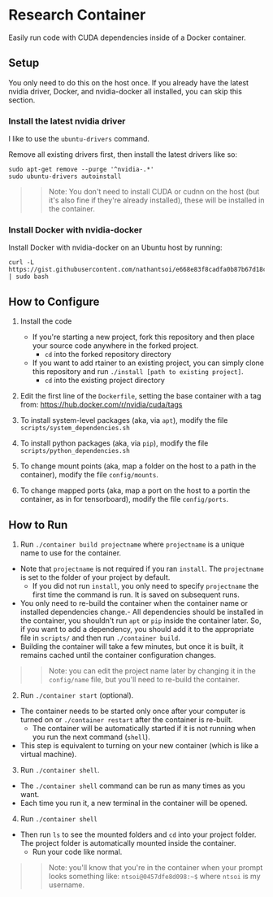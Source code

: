 # Research Container

Easily run code with CUDA dependencies inside of a Docker container.

## Setup

You only need to do this on the host once. If you already have the latest nvidia driver, Docker, and nvidia-docker all installed, you can skip this section.

### Install the latest nvidia driver

I like to use the `ubuntu-drivers` command.

Remove all existing drivers first, then install the latest drivers like so:

```
sudo apt-get remove --purge '^nvidia-.*'
sudo ubuntu-drivers autoinstall
```

>> Note: You don't need to install CUDA or cudnn on the host (but it's also fine if they're already installed), these will be installed in the container.

### Install Docker with nvidia-docker

Install Docker with nvidia-docker on an Ubuntu host by running:

```
curl -L https://gist.githubusercontent.com/nathantsoi/e668e83f8cadfa0b87b67d18cc965bd3/raw/setup_docker.sh | sudo bash
```

## How to Configure

1. Install the code
	- If you're starting a new project, fork this repository and then place your source code anywhere in the forked project.
		- `cd` into the forked repository directory
	- If you want to add rtainer to an existing project, you can simply clone this repository and run `./install [path to existing project]`.
		- `cd` into the existing project directory


2. Edit the first line of the `Dockerfile`, setting the base container with a tag from: https://hub.docker.com/r/nvidia/cuda/tags

3. To install system-level packages (aka, via `apt`), modify the file `scripts/system_dependencies.sh`

4. To install python packages (aka, via `pip`), modify the file `scripts/python_dependencies.sh`

5. To change mount points (aka, map a folder on the host to a path in the container), modify the file `config/mounts`.

6. To change mapped ports (aka, map a port on the host to a portin the container, as in for tensorboard), modify the file `config/ports`.

## How to Run

1. Run `./container build projectname` where `projectname` is a unique name to use for the container.
  - Note that `projectname` is not required if you ran `install`. The `projectname` is set to the folder of your project by default.
	- If you did not run `install`, you only need to specify `projectname` the first time the command is run. It is saved on subsequent runs.
  - You only need to re-build the container when the container name or installed dependencies change.- All dependencies should be installed in the container, you shouldn't run `apt` or `pip` inside the container later. So, if you want to add a dependency, you should add it to the appropriate file in `scripts/` and then run `./container build`.
  - Building the container will take a few minutes, but once it is built, it remains cached until the container configuration changes.

>> Note: you can edit the project name later by changing it in the `config/name` file, but you'll need to re-build the container.

2. Run `./container start` (optional).
  - The container needs to be started only once after your computer is turned on or `./container restart` after the container is re-built.
	- The container will be automatically started if it is not running when you run the next command (`shell`).
  - This step is equivalent to turning on your new container (which is like a virtual machine).

3. Run `./container shell`.
  - The `./container shell` command can be run as many times as you want.
  - Each time you run it, a new terminal in the container will be opened.

4. Run `./container shell`
  - Then run `ls` to see the mounted folders and `cd` into your project folder. The project folder is automatically mounted inside the container.
	- Run your code like normal.

>> Note: you'll know that you're in the container when your prompt looks something like: `ntsoi@0457dfe8d098:~$` where `ntsoi` is my username.




